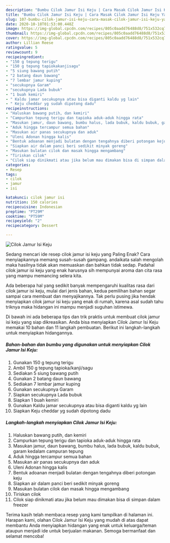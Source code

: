 ```yaml
---
description: "Bumbu Cilok Jamur Isi Keju | Cara Masak Cilok Jamur Isi Keju Yang Lezat Sekali"
title: "Bumbu Cilok Jamur Isi Keju | Cara Masak Cilok Jamur Isi Keju Yang Lezat Sekali"
slug: 107-bumbu-cilok-jamur-isi-keju-cara-masak-cilok-jamur-isi-keju-yang-lezat-sekali
date: 2020-10-18T01:53:00.448Z
image: https://img-global.cpcdn.com/recipes/805c0aadd76488d8/751x532cq70/cilok-jamur-isi-keju-foto-resep-utama.jpg
thumbnail: https://img-global.cpcdn.com/recipes/805c0aadd76488d8/751x532cq70/cilok-jamur-isi-keju-foto-resep-utama.jpg
cover: https://img-global.cpcdn.com/recipes/805c0aadd76488d8/751x532cq70/cilok-jamur-isi-keju-foto-resep-utama.jpg
author: Lillian Reese
ratingvalue: 5
reviewcount: 9
recipeingredient:
- "150 g tepung terigu"
- "150 g tepung tapiokakanjisagu"
- "5 siung bawang putih"
- "2 batang daun bawang"
- "7 lembar jamur kuping"
- "secukupnya Garam"
- "secukupnya Lada bubuk"
- "1 buah kemiri"
- " Kaldu jamar secukupnya atau bisa diganti kaldu yg lain"
- " Keju cheddar yg sudah dipotong dadu"
recipeinstructions:
- "Haluskan bawang putih, dan kemiri"
- "Campurkan tepung terigu dan tapioka aduk-aduk hingga rata"
- "Masukan jamur, daun bawang, bumbu halus, lada bubuk, kaldu bubuk, garam kedalam campuran tepung"
- "Aduk hingga tercampur semua bahan"
- "Masukan air panas secukupnya dan aduk"
- "Uleni Adonan hingga kalis"
- "Bentuk adoanan menjadi bulatan dengan tengahnya diberi potongan keju"
- "Siapkan air dalam panci beri sedikit minyak goreng"
- "Masukan bulatan cilok dan masak hingga mengambang"
- "Tiriskan cilok"
- "Cilok siap dinikmati atau jika belum mau dimakan bisa di simpan dalam freezer"
categories:
- Resep
tags:
- cilok
- jamur
- isi

katakunci: cilok jamur isi 
nutrition: 150 calories
recipecuisine: Indonesian
preptime: "PT29M"
cooktime: "PT59M"
recipeyield: "2"
recipecategory: Dessert

---
```



![Cilok Jamur Isi Keju](https://img-global.cpcdn.com/recipes/805c0aadd76488d8/751x532cq70/cilok-jamur-isi-keju-foto-resep-utama.jpg)

Sedang mencari ide resep cilok jamur isi keju yang Paling Enak? Cara menyiapkannya memang susah-susah gampang. andaikata salah mengolah maka hasilnya tidak akan memuaskan dan bahkan tidak sedap. Padahal cilok jamur isi keju yang enak harusnya sih mempunyai aroma dan cita rasa yang mampu memancing selera kita.



Ada beberapa hal yang sedikit banyak mempengaruhi kualitas rasa dari cilok jamur isi keju, mulai dari jenis bahan, kedua pemilihan bahan segar sampai cara membuat dan menyajikannya. Tak perlu pusing jika hendak menyiapkan cilok jamur isi keju yang enak di rumah, karena asal sudah tahu triknya maka hidangan ini mampu menjadi suguhan istimewa.


Di bawah ini ada beberapa tips dan trik praktis untuk membuat cilok jamur isi keju yang siap dikreasikan. Anda bisa menyiapkan Cilok Jamur Isi Keju memakai 10 bahan dan 11 langkah pembuatan. Berikut ini langkah-langkah untuk menyiapkan hidangannya.

<!--inarticleads1-->

##### Bahan-bahan dan bumbu yang digunakan untuk menyiapkan Cilok Jamur Isi Keju:

1. Gunakan 150 g tepung terigu
1. Ambil 150 g tepung tapioka/kanji/sagu
1. Sediakan 5 siung bawang putih
1. Gunakan 2 batang daun bawang
1. Sediakan 7 lembar jamur kuping
1. Gunakan secukupnya Garam
1. Siapkan secukupnya Lada bubuk
1. Siapkan 1 buah kemiri
1. Gunakan  Kaldu jamar secukupnya atau bisa diganti kaldu yg lain
1. Siapkan  Keju cheddar yg sudah dipotong dadu




<!--inarticleads2-->

##### Langkah-langkah menyiapkan Cilok Jamur Isi Keju:

1. Haluskan bawang putih, dan kemiri
1. Campurkan tepung terigu dan tapioka aduk-aduk hingga rata
1. Masukan jamur, daun bawang, bumbu halus, lada bubuk, kaldu bubuk, garam kedalam campuran tepung
1. Aduk hingga tercampur semua bahan
1. Masukan air panas secukupnya dan aduk
1. Uleni Adonan hingga kalis
1. Bentuk adoanan menjadi bulatan dengan tengahnya diberi potongan keju
1. Siapkan air dalam panci beri sedikit minyak goreng
1. Masukan bulatan cilok dan masak hingga mengambang
1. Tiriskan cilok
1. Cilok siap dinikmati atau jika belum mau dimakan bisa di simpan dalam freezer




Terima kasih telah membaca resep yang kami tampilkan di halaman ini. Harapan kami, olahan Cilok Jamur Isi Keju yang mudah di atas dapat membantu Anda menyiapkan hidangan yang enak untuk keluarga/teman ataupun menjadi ide untuk berjualan makanan. Semoga bermanfaat dan selamat mencoba!
